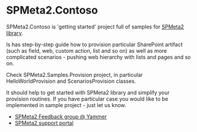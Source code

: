 SPMeta2.Contoso
===============

SPMeta2.Contoso is 'getting started' project full of samples for <a href='https://github.com/SubPointSolutions/spmeta2'>SPMeta2 library</a>.

Is has step-by-step guide how to provision particular SharePoint artifact (such as field, web, custom action, list and so on) as well as more complicated scenarios - pushing web hierarchy with lists and pages and so on.

Check SPMeta2.Samples.Provision project, in particular HelloWorldProvision and ScenariosProvision classes.

It should help to get started with SPMeta2 library and simplify your provision routines. 
If you have particular case you would like to be implemented in sample project - just let us know.

- <a href='https://www.yammer.com/spmeta2feedback'>SPMeta2 Feedback group @ Yammer</a>
- <a href='subpointsolutions.zendesk.com'>SPMeta2 support portal</a>



